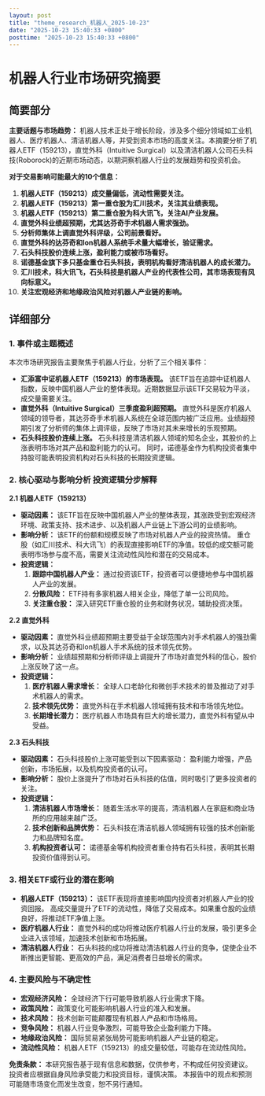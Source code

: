 ```yaml
---
layout: post
title: "theme_research_机器人_2025-10-23"
date: "2025-10-23 15:40:33 +0800"
posttime: "2025-10-23 15:40:33 +0800"
---
```


# 机器人行业市场研究摘要

## 简要部分

**主要话题与市场趋势：** 机器人技术正处于增长阶段，涉及多个细分领域如工业机器人、医疗机器人、清洁机器人等，并受到资本市场的高度关注。本摘要分析了机器人ETF（159213），直觉外科（Intuitive Surgical）以及清洁机器人公司石头科技(Roborock)的近期市场动态，以期洞察机器人行业的发展趋势和投资机会。

**对于交易影响可能最大的10个信息：**

1.  **机器人ETF（159213）成交量偏低，流动性需要关注。**
2.  **机器人ETF（159213）第一重仓股为汇川技术，关注其业绩表现。**
3.  **机器人ETF（159213）第二重仓股为科大讯飞，关注AI产业发展。**
4.  **直觉外科业绩超预期，尤其达芬奇手术机器人需求强劲。**
5.  **分析师集体上调直觉外科评级，公司前景看好。**
6.  **直觉外科的达芬奇和Ion机器人系统手术量大幅增长，验证需求。**
7.  **石头科技股价连续上涨，盈利能力或被市场看好。**
8.  **诺德基金旗下多只基金重仓石头科技，表明机构看好清洁机器人的成长潜力。**
9.  **汇川技术，科大讯飞，石头科技是机器人产业的代表性公司，其市场表现有风向标意义。**
10. **关注宏观经济和地缘政治风险对机器人产业链的影响。**

## 详细部分

### 1. 事件或主题概述

本次市场研究报告主要聚焦于机器人行业，分析了三个相关事件：

*   **汇添富中证机器人ETF（159213）的市场表现。** 该ETF旨在追踪中证机器人指数，反映中国机器人产业的整体表现。近期数据显示该ETF交易较为平淡，成交量需要关注。
*   **直觉外科（Intuitive Surgical）三季度盈利超预期。** 直觉外科是医疗机器人领域的领导者，其达芬奇手术机器人系统在全球范围内被广泛应用。业绩超预期引发了分析师的集体上调评级，反映了市场对其未来增长的乐观预期。
*   **石头科技股价连续上涨。** 石头科技是清洁机器人领域的知名企业，其股价的上涨表明市场对其产品和盈利能力的认可。 同时，诺德基金作为机构投资者集中持股可能表明投资机构对石头科技的长期投资逻辑。

### 2. 核心驱动与影响分析 投资逻辑分步解释

**2.1 机器人ETF（159213）**

*   **驱动因素：** 该ETF旨在反映中国机器人产业的整体表现，其涨跌受到宏观经济环境、政策支持、技术进步、以及机器人产业链上下游公司的业绩影响。
*   **影响分析：** 该ETF的份额和规模反映了市场对机器人产业的投资热情。 重仓股（如汇川技术、科大讯飞）的表现直接影响ETF的净值。较低的成交额可能表明市场参与度不高，需要关注流动性风险和潜在的交易成本。
*   **投资逻辑：**
    1.  **跟踪中国机器人产业：** 通过投资该ETF，投资者可以便捷地参与中国机器人产业的发展。
    2.  **分散风险：** ETF持有多家机器人相关企业，降低了单一公司风险。
    3.  **关注重仓股：** 深入研究ETF重仓股的业务和财务状况，辅助投资决策。

**2.2 直觉外科**

*   **驱动因素：** 直觉外科业绩超预期主要受益于全球范围内对手术机器人的强劲需求，以及其达芬奇和Ion机器人手术系统的技术领先优势。
*   **影响分析：** 业绩超预期和分析师评级上调提升了市场对直觉外科的信心，股价上涨反映了这一点。
*   **投资逻辑：**
    1.  **医疗机器人需求增长：** 全球人口老龄化和微创手术技术的普及推动了对手术机器人的需求。
    2.  **技术领先优势：** 直觉外科在手术机器人领域拥有技术和市场领先地位。
    3.  **长期增长潜力：** 医疗机器人市场具有巨大的增长潜力，直觉外科有望从中受益。

**2.3 石头科技**

*   **驱动因素：** 石头科技股价上涨可能受到以下因素驱动： 盈利能力增强，产品创新，市场拓展，以及机构投资者的认可。
*   **影响分析：** 股价上涨提升了市场对石头科技的估值，同时吸引了更多投资者的关注。
*   **投资逻辑：**
    1.  **清洁机器人市场增长：** 随着生活水平的提高，清洁机器人在家庭和商业场所的应用越来越广泛。
    2.  **技术创新和品牌优势：** 石头科技在清洁机器人领域拥有较强的技术创新能力和品牌知名度。
    3.  **机构投资者认可：** 诺德基金等机构投资者重仓持有石头科技，表明其长期投资价值得到认可。

### 3. 相关ETF或行业的潜在影响

*   **机器人ETF（159213）：** 该ETF表现将直接影响国内投资者对机器人产业的投资回报。 高成交量提升了ETF的流动性，降低了交易成本。如果重仓股的业绩良好，将推动ETF净值上涨。
*   **医疗机器人行业：** 直觉外科的成功将推动医疗机器人行业的发展，吸引更多企业进入该领域，加速技术创新和市场拓展。
*   **清洁机器人行业：** 石头科技的成功将推动清洁机器人行业的竞争，促使企业不断推出更智能、更高效的产品，满足消费者日益增长的需求。

### 4. 主要风险与不确定性

*   **宏观经济风险：** 全球经济下行可能导致机器人行业需求下降。
*   **政策风险：** 政策变化可能影响机器人行业的准入和发展。
*   **技术风险：** 技术创新可能颠覆现有机器人产品和市场格局。
*   **竞争风险：** 机器人行业竞争激烈，可能导致企业盈利能力下降。
*   **地缘政治风险：** 国际贸易紧张局势可能影响机器人产业链的稳定。
*   **流动性风险：** 机器人ETF（159213）的成交量较低，可能存在流动性风险。

**免责条款：** 本研究报告基于现有信息和数据，仅供参考，不构成任何投资建议。 投资者应根据自身风险承受能力和投资目标，谨慎决策。 本报告中的观点和预测可能随市场变化而发生改变，恕不另行通知。